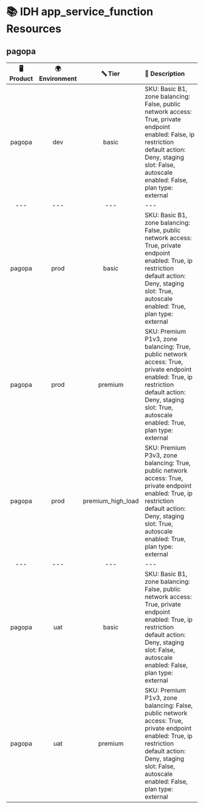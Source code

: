# 📚 IDH app_service_function Resources

## pagopa
| 🖥️ Product  | 🌍 Environment | 🔤 Tier | 📝 Description |
|:-------------:|:----------------:|:---------:|:----------------|
| pagopa | dev |  basic | SKU: Basic B1, zone balancing: False, public network access: True, private endpoint enabled: False, ip restriction default action: Deny, staging slot: False, autoscale enabled: False, plan type: external |
|---|---|---|---|
| pagopa | prod |  basic | SKU: Basic B1, zone balancing: False, public network access: True, private endpoint enabled: True, ip restriction default action: Deny, staging slot: True, autoscale enabled: True, plan type: external |
| pagopa | prod |  premium | SKU: Premium P1v3, zone balancing: True, public network access: True, private endpoint enabled: True, ip restriction default action: Deny, staging slot: True, autoscale enabled: True, plan type: external |
| pagopa | prod |  premium_high_load | SKU: Premium P3v3, zone balancing: True, public network access: True, private endpoint enabled: True, ip restriction default action: Deny, staging slot: True, autoscale enabled: True, plan type: external |
|---|---|---|---|
| pagopa | uat |  basic | SKU: Basic B1, zone balancing: False, public network access: True, private endpoint enabled: True, ip restriction default action: Deny, staging slot: False, autoscale enabled: False, plan type: external |
| pagopa | uat |  premium | SKU: Premium P1v3, zone balancing: False, public network access: True, private endpoint enabled: True, ip restriction default action: Deny, staging slot: False, autoscale enabled: False, plan type: external |
